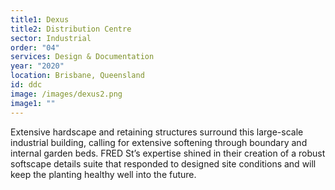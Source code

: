 ```yaml
---
title1: Dexus
title2: Distribution Centre
sector: Industrial
order: "04"
services: Design & Documentation
year: "2020"
location: Brisbane, Queensland
id: ddc
image: /images/dexus2.png
image1: ""
---
```

Extensive hardscape and retaining structures surround this large-scale industrial building, calling for extensive softening through boundary and internal garden beds. FRED St’s expertise shined in their creation of a robust softscape details suite that responded to designed site conditions and will keep the planting healthy well into the future.